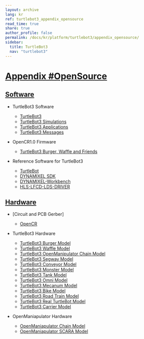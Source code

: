 ```yaml
---
layout: archive
lang: kr
ref: turtlebot3_appendix_opensource
read_time: true
share: true
author_profile: false
permalink: /docs/kr/platform/turtlebot3/appendix_opensource/
sidebar:
  title: TurtleBot3
  nav: "turtlebot3"
---
```


<div style="counter-reset: h1 20"></div>

# [Appendix #OpenSource](#appendix-opensource)

## [Software](#software)

+ TurtleBot3 Software
  - [TurtleBot3](https://github.com/ROBOTIS-GIT/turtlebot3)
  - [TurtleBot3 Simulations](https://github.com/ROBOTIS-GIT/turtlebot3_simulations)
  - [TurtleBot3 Applications](https://github.com/ROBOTIS-GIT/turtlebot3_applications)
  - [TurtleBot3 Messages](https://github.com/ROBOTIS-GIT/turtlebot3_msgs)


+ OpenCR1.0 Firmware
  - [TurtleBot3 Burger, Waffle and Friends](https://github.com/ROBOTIS-GIT/OpenCR)


+ Reference Software for TurtleBot3
  - [TurtleBot](https://github.com/turtlebot)
  - [DYNAMIXEL SDK](https://github.com/ROBOTIS-GIT/DynamixelSDK)
  - [DYNAMIXEL-Workbench](https://github.com/ROBOTIS-GIT/dynamixel-workbench)
  - [HLS-LFCD-LDS-DRIVER](https://github.com/ROBOTIS-GIT/hls_lfcd_lds_driver)

## [Hardware](#hardware)

+ [Circuit and PCB Gerber]
  - [OpenCR](https://github.com/ROBOTIS-GIT/OpenCR-Hardware)

+ TurtleBot3 Hardware
  - [TurtleBot3 Burger Model](https://goo.gl/SZRdMd)
  - [TurtleBot3 Waffle Model](https://goo.gl/wCDvVI)
  - [TurtleBot3 OpenManipulator Chain Model](https://goo.gl/xgxh2G)
  - [TurtleBot3 Segway Model](https://goo.gl/rbmqLB)
  - [TurtleBot3 Conveyor Model](https://goo.gl/HSSqp7)
  - [TurtleBot3 Monster Model](https://goo.gl/oW8UXY)
  - [TurtleBot3 Tank Model](https://goo.gl/M722Ff)
  - [TurtleBot3 Omni Model](https://goo.gl/2LBJik)
  - [TurtleBot3 Mecanum Model](https://goo.gl/3aTdg9)
  - [TurtleBot3 Bike Model](https://goo.gl/JMntH1)
  - [TurtleBot3 Road Train Model](https://goo.gl/fsH5L2)
  - [TurtleBot3 Real TurtleBot Model](https://goo.gl/wtcHxE)
  - [TurtleBot3 Carrier Model](https://goo.gl/bXzBTJ)

+ OpenManiapulator Hardware
  - [OpenManiapulator Chain Model](https://goo.gl/Wv3KON)
  - [OpenManiapulator SCARA Model](https://goo.gl/oVsK8m)
